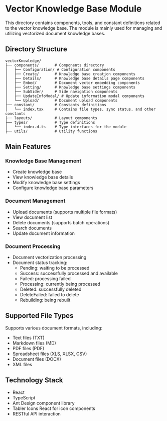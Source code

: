 # Vector Knowledge Base Module

This directory contains components, tools, and constant definitions related to the vector knowledge base. The module is mainly used for managing and utilizing vectorized document knowledge bases.

## Directory Structure

```
vectorKnowledge/
├── components/       # Components directory
│   ├── Configuration/ # Configuration components
│   ├── Create/       # Knowledge base creation components
│   ├── Details/      # Knowledge base details page components
│   ├── Embed/        # Document vector embedding components
│   ├── Setting/      # Knowledge base settings components
│   ├── SubSider/     # Side navigation components
│   ├── UpdateInfoModal/ # Update information modal components
│   └── Upload/       # Document upload components
├── constant/         # Constants definitions
│   └── index.tsx     # Contains file types, sync status, and other constants
├── layouts/          # Layout components
├── types/            # Type definitions
│   └── index.d.ts    # Type interfaces for the module
├── utils/            # Utility functions
```

## Main Features

### Knowledge Base Management
- Create knowledge base
- View knowledge base details
- Modify knowledge base settings
- Configure knowledge base parameters

### Document Management
- Upload documents (supports multiple file formats)
- View document list
- Delete documents (supports batch operations)
- Search documents
- Update document information

### Document Processing
- Document vectorization processing
- Document status tracking:
  - Pending: waiting to be processed
  - Success: successfully processed and available
  - Failed: processing failed
  - Processing: currently being processed
  - Deleted: successfully deleted
  - DeleteFailed: failed to delete
  - Rebuilding: being rebuilt

## Supported File Types
Supports various document formats, including:
- Text files (TXT)
- Markdown files (MD)
- PDF files (PDF)
- Spreadsheet files (XLS, XLSX, CSV)
- Document files (DOCX)
- XML files

## Technology Stack
- React
- TypeScript
- Ant Design component library
- Tabler Icons React for icon components
- RESTful API interaction 